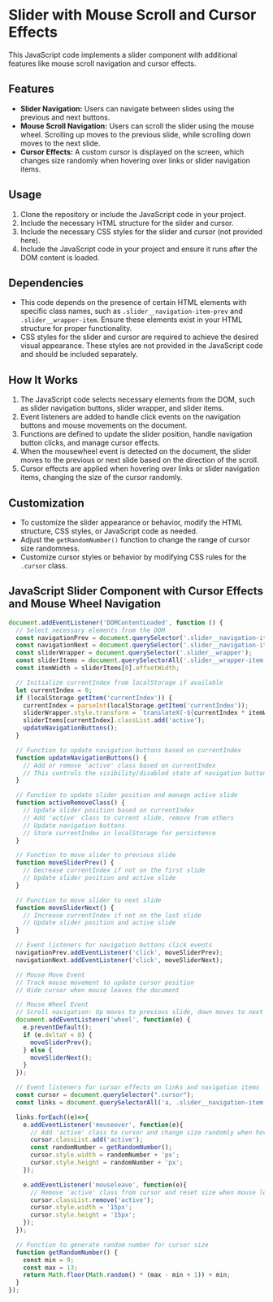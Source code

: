 # Slider with Mouse Scroll and Cursor Effects

This JavaScript code implements a slider component with additional features like mouse scroll navigation and cursor effects.

## Features

- **Slider Navigation:** Users can navigate between slides using the previous and next buttons.
- **Mouse Scroll Navigation:** Users can scroll the slider using the mouse wheel. Scrolling up moves to the previous slide, while scrolling down moves to the next slide.
- **Cursor Effects:** A custom cursor is displayed on the screen, which changes size randomly when hovering over links or slider navigation items.

## Usage

1. Clone the repository or include the JavaScript code in your project.
2. Include the necessary HTML structure for the slider and cursor.
3. Include the necessary CSS styles for the slider and cursor (not provided here).
4. Include the JavaScript code in your project and ensure it runs after the DOM content is loaded.

## Dependencies

- This code depends on the presence of certain HTML elements with specific class names, such as `.slider__navigation-item-prev` and `.slider__wrapper-item`. Ensure these elements exist in your HTML structure for proper functionality.
- CSS styles for the slider and cursor are required to achieve the desired visual appearance. These styles are not provided in the JavaScript code and should be included separately.

## How It Works

1. The JavaScript code selects necessary elements from the DOM, such as slider navigation buttons, slider wrapper, and slider items.
2. Event listeners are added to handle click events on the navigation buttons and mouse movements on the document.
3. Functions are defined to update the slider position, handle navigation button clicks, and manage cursor effects.
4. When the mousewheel event is detected on the document, the slider moves to the previous or next slide based on the direction of the scroll.
5. Cursor effects are applied when hovering over links or slider navigation items, changing the size of the cursor randomly.

## Customization

- To customize the slider appearance or behavior, modify the HTML structure, CSS styles, or JavaScript code as needed.
- Adjust the `getRandomNumber()` function to change the range of cursor size randomness.
- Customize cursor styles or behavior by modifying CSS rules for the `.cursor` class.


## JavaScript Slider Component with Cursor Effects and Mouse Wheel Navigation

```javascript
document.addEventListener('DOMContentLoaded', function () {
  // Select necessary elements from the DOM
  const navigationPrev = document.querySelector('.slider__navigation-item-prev');
  const navigationNext = document.querySelector('.slider__navigation-item-next');
  const sliderWrapper = document.querySelector('.slider__wrapper');
  const sliderItems = document.querySelectorAll('.slider__wrapper-item');
  const itemWidth = sliderItems[0].offsetWidth;

  // Initialize currentIndex from localStorage if available
  let currentIndex = 0;
  if (localStorage.getItem('currentIndex')) {
    currentIndex = parseInt(localStorage.getItem('currentIndex'));
    sliderWrapper.style.transform = `translateX(-${currentIndex * itemWidth}px)`;
    sliderItems[currentIndex].classList.add('active');
    updateNavigationButtons();
  }

  // Function to update navigation buttons based on currentIndex
  function updateNavigationButtons() {
    // Add or remove 'active' class based on currentIndex
    // This controls the visibility/disabled state of navigation buttons
  }

  // Function to update slider position and manage active slide
  function activeRemoveClass() {
    // Update slider position based on currentIndex
    // Add 'active' class to current slide, remove from others
    // Update navigation buttons
    // Store currentIndex in localStorage for persistence
  }

  // Function to move slider to previous slide
  function moveSliderPrev() {
    // Decrease currentIndex if not on the first slide
    // Update slider position and active slide
  }

  // Function to move slider to next slide
  function moveSliderNext() {
    // Increase currentIndex if not on the last slide
    // Update slider position and active slide
  }

  // Event listeners for navigation buttons click events
  navigationPrev.addEventListener('click', moveSliderPrev);
  navigationNext.addEventListener('click', moveSliderNext);

  // Mouse Move Event
  // Track mouse movement to update cursor position
  // Hide cursor when mouse leaves the document

  // Mouse Wheel Event
  // Scroll navigation: Up moves to previous slide, down moves to next slide
  document.addEventListener('wheel', function(e) {
    e.preventDefault();
    if (e.deltaY < 0) {
      moveSliderPrev();
    } else {
      moveSliderNext();
    }
  });

  // Event listeners for cursor effects on links and navigation items
  const cursor = document.querySelector(".cursor");
  const links = document.querySelectorAll('a, .slider__navigation-item');

  links.forEach((e)=>{
    e.addEventListener('mouseover', function(e){
      // Add 'active' class to cursor and change size randomly when hovering over
      cursor.classList.add('active');
      const randomNumber = getRandomNumber();
      cursor.style.width = randomNumber + 'px';
      cursor.style.height = randomNumber + 'px';
    });

    e.addEventListener('mouseleave', function(e){
      // Remove 'active' class from cursor and reset size when mouse leaves
      cursor.classList.remove('active');
      cursor.style.width = '15px';
      cursor.style.height = '15px';
    });
  });

  // Function to generate random number for cursor size
  function getRandomNumber() {
    const min = 9;
    const max = 13;
    return Math.floor(Math.random() * (max - min + 1)) + min;
  }
});


